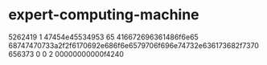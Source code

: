 # expert-computing-machine
5262419 1 47454e45534953 65 416672696361486f6e65 68747470733a2f2f6170692e686f6e6579706f696e74732e636173682f7370656373 0 0 2 00000000000f4240
